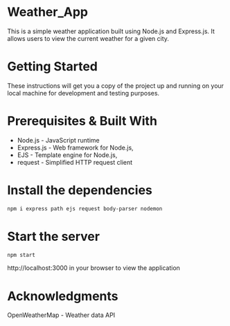 # Weather_App
This is a simple weather application built using Node.js and Express.js. It allows users to view the current weather for a given city.

# Getting Started
These instructions will get you a copy of the project up and running on your local machine for development and testing purposes.

# Prerequisites & Built With
- Node.js - JavaScript runtime
- Express.js - Web framework for Node.js,
- EJS - Template engine for Node.js,
- request - Simplified HTTP request client

# Install the dependencies
```bash
npm i express path ejs request body-parser nodemon
```

# Start the server
```bash
npm start
```

http://localhost:3000 in your browser to view the application


# Acknowledgments
OpenWeatherMap - Weather data API




